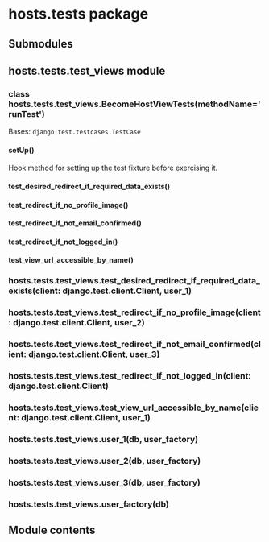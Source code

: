 # hosts.tests package

## Submodules

## hosts.tests.test_views module


### class hosts.tests.test_views.BecomeHostViewTests(methodName='runTest')
Bases: `django.test.testcases.TestCase`


#### setUp()
Hook method for setting up the test fixture before exercising it.


#### test_desired_redirect_if_required_data_exists()

#### test_redirect_if_no_profile_image()

#### test_redirect_if_not_email_confirmed()

#### test_redirect_if_not_logged_in()

#### test_view_url_accessible_by_name()

### hosts.tests.test_views.test_desired_redirect_if_required_data_exists(client: django.test.client.Client, user_1)

### hosts.tests.test_views.test_redirect_if_no_profile_image(client: django.test.client.Client, user_2)

### hosts.tests.test_views.test_redirect_if_not_email_confirmed(client: django.test.client.Client, user_3)

### hosts.tests.test_views.test_redirect_if_not_logged_in(client: django.test.client.Client)

### hosts.tests.test_views.test_view_url_accessible_by_name(client: django.test.client.Client, user_1)

### hosts.tests.test_views.user_1(db, user_factory)

### hosts.tests.test_views.user_2(db, user_factory)

### hosts.tests.test_views.user_3(db, user_factory)

### hosts.tests.test_views.user_factory(db)
## Module contents
